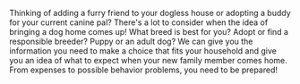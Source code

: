 
Thinking of adding a furry friend to your dogless house or adopting a buddy for your current canine pal? There's a lot to consider when the idea of bringing a dog home comes up! What breed is best for you? Adopt or find a responsible breeder? Puppy or an adult dog? We can give you the information you need to make a choice that fits your household and give you an idea of what to expect when your new family member comes home. From expenses to possible behavior problems, you need to be prepared! 
